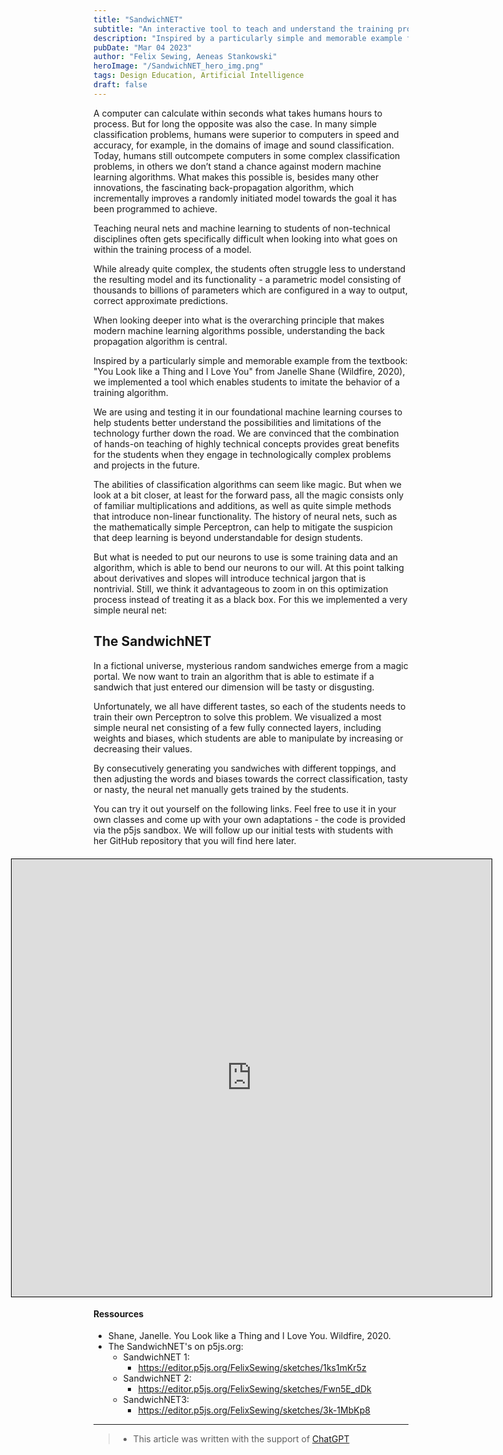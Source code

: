 ```yaml
---
title: "SandwichNET"
subtitle: "An interactive tool to teach and understand the training process of neural networks."
description: "Inspired by a particularly simple and memorable example from the textbook: 'You Look like a Thing and I Love You' from Janelle Shane (Wildfire, 2020), we implemented a tool which enables students to imitate the behavior of a training algorithm."
pubDate: "Mar 04 2023"
author: "Felix Sewing, Aeneas Stankowski"
heroImage: "/SandwichNET_hero_img.png"
tags: Design Education, Artificial Intelligence
draft: false
---
```

A computer can calculate within seconds what takes humans hours to process. But for long the opposite was also the case. In many simple classification problems, humans were superior to computers in speed and accuracy, for example, in the domains of image and sound classification. Today, humans still outcompete computers in some complex classification problems, in others we don’t stand a chance against modern machine learning algorithms. What makes this possible is, besides many other innovations, the fascinating back-propagation algorithm, which incrementally improves a randomly initiated model towards the goal it has been programmed to achieve.

Teaching neural nets and machine learning to students of non-technical disciplines often gets specifically difficult when looking into what goes on within the training process of a model.

While already quite complex, the students often struggle less to understand the resulting model and its functionality - a parametric model consisting of thousands to billions of parameters which are configured in a way to output, correct approximate predictions.

When looking deeper into what is the overarching principle that makes modern machine learning algorithms possible, understanding the back propagation algorithm is central.

Inspired by a particularly simple and memorable example from the textbook: "You Look like a Thing and I Love You" from Janelle Shane (Wildfire, 2020), we implemented a tool which enables students to imitate the behavior of a training algorithm.

We are using and testing it in our foundational machine learning courses to help students better understand the possibilities and limitations of the technology further down the road. We are convinced that the combination of hands-on teaching of highly technical concepts provides great benefits for the students when they engage in technologically complex problems and projects in the future.

The abilities of classification algorithms can seem like magic. But when we look at a bit closer, at least for the forward pass, all the magic consists only of familiar multiplications and additions, as well as quite simple methods that introduce non-linear functionality. The history of neural nets, such as the mathematically simple Perceptron, can help to mitigate the suspicion that deep learning is beyond understandable for design students.  

But what is needed to put our neurons to use is some training data and an algorithm, which is able to bend our neurons to our will. At this point talking about derivatives and slopes will introduce technical jargon that is nontrivial. Still, we think it advantageous to zoom in on this optimization process instead of treating it as a black box. For this we implemented a very simple neural net:  

## The SandwichNET
 
In a fictional universe, mysterious random sandwiches emerge from a magic portal. We now want to train an algorithm that is able to estimate if a sandwich that just entered our dimension will be tasty or disgusting.

Unfortunately, we all have different tastes, so each of the students needs to train their own Perceptron to solve this problem. We visualized a most simple neural net consisting of a few fully connected layers, including weights and biases, which students are able to manipulate by increasing or decreasing their values.

By consecutively generating you sandwiches with different toppings, and then adjusting the words and biases towards the correct classification, tasty or nasty, the neural net manually gets trained by the students.  

You can try it out yourself on the following links. Feel free to use it in your own classes and come up with your own adaptations - the code is provided via the p5js sandbox. We will follow up our initial tests with students with her GitHub repository that you will find here later.

<div style="display: block; height: 43.75rem; margin: 1.25rem 0 1.25rem 0; z-index: 1;!important" class="invisible lg:visible">
    <iframe style="display: block; z-index: 0; position: absolute; width: 80vw; height: 43.75rem; left: 10vw; border: 1px solid black" src="https://editor.p5js.org/FelixSewing/full/Fwn5E_dDk"></iframe>
</div> 

#### Ressources 

- Shane, Janelle. You Look like a Thing and I Love You. Wildfire, 2020. 
- The SandwichNET's on p5js.org:
    - SandwichNET 1:
        - https://editor.p5js.org/FelixSewing/sketches/1ks1mKr5z
    - SandwichNET 2:
        - https://editor.p5js.org/FelixSewing/sketches/Fwn5E_dDk
    - SandwichNET3:
        - https://editor.p5js.org/FelixSewing/sketches/3k-1MbKp8

---

> - This article was written with the support of [ChatGPT](https://chat.openai.com/)
